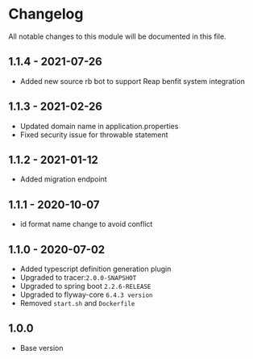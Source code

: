 # Changelog

All notable changes to this module will be documented in this file.

## 1.1.4 - 2021-07-26

- Added new source rb bot to support Reap benfit system integration

## 1.1.3 - 2021-02-26

- Updated domain name in application.properties
- Fixed security issue for throwable statement

## 1.1.2 - 2021-01-12

- Added migration endpoint

## 1.1.1 - 2020-10-07

- id format name change to avoid conflict

## 1.1.0 - 2020-07-02

- Added typescript definition generation plugin
- Upgraded to tracer:`2.0.0-SNAPSHOT`
- Upgraded to spring boot `2.2.6-RELEASE`
- Upgraded to flyway-core `6.4.3 version`
- Removed `start.sh` and `Dockerfile`

## 1.0.0

- Base version
